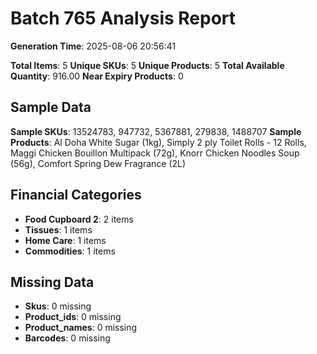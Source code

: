 # Batch 765 Analysis Report

**Generation Time**: 2025-08-06 20:56:41

**Total Items**: 5
**Unique SKUs**: 5
**Unique Products**: 5
**Total Available Quantity**: 916.00
**Near Expiry Products**: 0

## Sample Data
**Sample SKUs**: 13524783, 947732, 5367881, 279838, 1488707
**Sample Products**: Al Doha White Sugar (1kg), Simply 2 ply Toilet Rolls - 12 Rolls, Maggi Chicken Bouillon Multipack (72g), Knorr Chicken Noodles Soup (56g), Comfort Spring Dew Fragrance (2L)

## Financial Categories
- **Food Cupboard 2**: 2 items
- **Tissues**: 1 items
- **Home Care**: 1 items
- **Commodities**: 1 items

## Missing Data
- **Skus**: 0 missing
- **Product_ids**: 0 missing
- **Product_names**: 0 missing
- **Barcodes**: 0 missing
